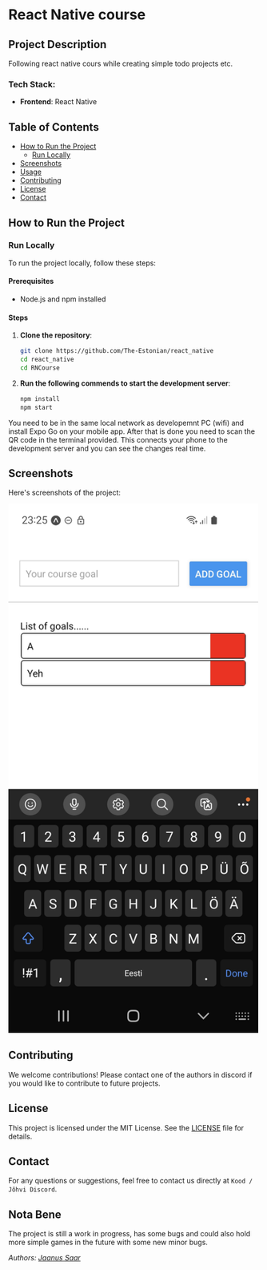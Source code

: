 # React Native course

## Project Description

Following react native cours while creating simple todo projects etc.

### Tech Stack:

- **Frontend**: React Native

## Table of Contents

- [How to Run the Project](#how-to-run-the-project)
  - [Run Locally](#run-locally)
- [Screenshots](#screenshots)
- [Usage](#usage)
- [Contributing](#contributing)
- [License](#license)
- [Contact](#contact)

## How to Run the Project

### Run Locally

To run the project locally, follow these steps:

#### Prerequisites

- Node.js and npm installed

#### Steps

1. **Clone the repository**:

   ```bash
   git clone https://github.com/The-Estonian/react_native
   cd react_native
   cd RNCourse
   ```

2. **Run the following commends to start the development server**:

   ```bash
   npm install
   npm start
   ```

You need to be in the same local network as developemnt PC (wifi) and install Expo Go on your mobile app. After that is done you need to scan the QR code in the terminal provided. This connects your phone to the development server and you can see the changes real time.

## Screenshots

Here's screenshots of the project:

<img src="screenshots/todo.jpg" alt="Project Screenshot" width="500">

## Contributing

We welcome contributions! Please contact one of the authors in discord if you would like to contribute to future projects.

## License

This project is licensed under the MIT License. See the [LICENSE](https://opensource.org/license/mit) file for details.

## Contact

For any questions or suggestions, feel free to contact us directly at `Kood / Jõhvi Discord`.

## Nota Bene

The project is still a work in progress, has some bugs and could also hold more simple games in the future with some new minor bugs.

_Authors: [Jaanus Saar](https://01.kood.tech/git/jsaar)_

```

```
